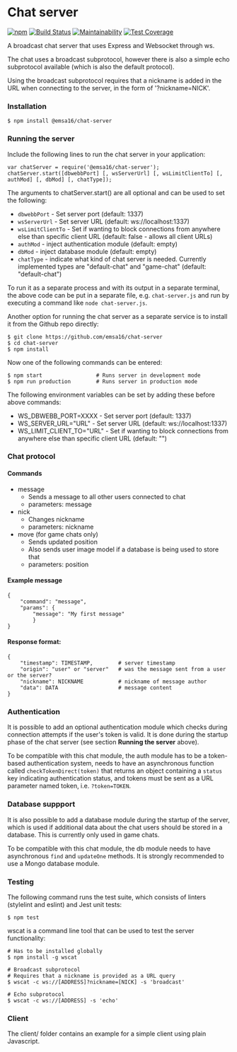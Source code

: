 # Chat server

[![npm](https://img.shields.io/npm/v/@emsa16/chat-server.svg)](https://www.npmjs.com/package/@emsa16/chat-server)
[![Build Status](https://travis-ci.org/emsa16/chat-server.svg?branch=master)](https://travis-ci.org/emsa16/chat-server)
[![Maintainability](https://api.codeclimate.com/v1/badges/fb770235fdbaa11416bf/maintainability)](https://codeclimate.com/github/emsa16/chat-server/maintainability)
[![Test Coverage](https://api.codeclimate.com/v1/badges/fb770235fdbaa11416bf/test_coverage)](https://codeclimate.com/github/emsa16/chat-server/test_coverage)

A broadcast chat server that uses Express and Websocket through ws.

The chat uses a broadcast subprotocol, however there is also a simple echo subprotocol available (which is also the default protocol).

Using the broadcast subprotocol requires that a nickname is added in the URL when connecting to the server, in the form of '?nickname=NICK'.


### Installation

    $ npm install @emsa16/chat-server


### Running the server
Include the following lines to run the chat server in your application:

    var chatServer = require('@emsa16/chat-server');
    chatServer.start([dbwebbPort] [, wsServerUrl] [, wsLimitClientTo] [, authMod] [, dbMod] [, chatType]);

The arguments to chatServer.start() are all optional and can be used to set the following:
- `dbwebbPort` - Set server port (default: 1337)
- `wsServerUrl` - Set server URL (default: ws://localhost:1337)
- `wsLimitClientTo` - Set if wanting to block connections from anywhere else than specific client URL (default: false - allows all client URLs)
- `authMod` - inject authentication module (default: empty)
- `dbMod` - inject database module (default: empty)
- `chatType` - indicate what kind of chat server is needed. Currently implemented types are "default-chat" and "game-chat" (default: "default-chat")

To run it as a separate process and with its output in a separate terminal, the above code can be put in a separate file, e.g. `chat-server.js` and run by executing a command like `node chat-server.js`.

Another option for running the chat server as a separate service is to install it from the Github repo directly:

    $ git clone https://github.com/emsa16/chat-server
    $ cd chat-server
    $ npm install

Now one of the following commands can be entered:

    $ npm start                 # Runs server in development mode
    $ npm run production        # Runs server in production mode

The following environment variables can be set by adding these before above commands:
- WS_DBWEBB_PORT=XXXX - Set server port (default: 1337)
- WS_SERVER_URL="URL" - Set server URL (default: ws://localhost:1337)
- WS_LIMIT_CLIENT_TO="URL" - Set if wanting to block connections from anywhere else than specific client URL (default: "")


### Chat protocol

#### Commands
- message
    - Sends a message to all other users connected to chat
    - parameters: message
- nick
    - Changes nickname
    - parameters: nickname
- move (for game chats only)
    - Sends updated position
    - Also sends user image model if a database is being used to store that
    - parameters: position

#### Example message
    {
        "command": "message",
        "params": {
            "message": "My first message"
            }
    }    

#### Response format:
    {
        "timestamp": TIMESTAMP,        # server timestamp
        "origin": "user" or "server"   # was the message sent from a user or the server?
        "nickname": NICKNAME           # nickname of message author
        "data": DATA                   # message content
    }    


### Authentication
It is possible to add an optional authentication module which checks during connection attempts if the user's token is valid. It is done during the startup phase of the chat server (see section **Running the server** above).

To be compatible with this chat module, the auth module has to be a token-based authentication system, needs to have an asynchronous function called `checkTokenDirect(token)` that returns an object containing a `status` key indicating authentication status, and tokens must be sent as a URL parameter named token, i.e. `?token=TOKEN`.


### Database suppport
It is also possible to add a database module during the startup of the server, which is used if additional data about the chat users should be stored in a database. This is currently only used in game chats.

To be compatible with this chat module, the db module needs to have asynchronous `find` and `updateOne` methods. It is strongly recommended to use a Mongo database module.


### Testing

The following command runs the test suite, which consists of linters (stylelint and eslint) and Jest unit tests:

    $ npm test

wscat is a command line tool that can be used to test the server functionality:

    # Has to be installed globally
    $ npm install -g wscat                            

    # Broadcast subprotocol
    # Requires that a nickname is provided as a URL query
    $ wscat -c ws://[ADDRESS]?nickname=[NICK] -s 'broadcast'

    # Echo subprotocol
    $ wscat -c ws://[ADDRESS] -s 'echo'


### Client

The client/ folder contains an example for a simple client using plain Javascript.
